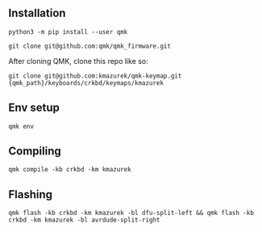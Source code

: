 ## Installation
```
python3 -m pip install --user qmk
```

```
git clone git@github.com:qmk/qmk_firmware.git
```

After cloning QMK, clone this repo like so:
```
git clone git@github.com:kmazurek/qmk-keymap.git {qmk_path}/keyboards/crkbd/keymaps/kmazurek
```

## Env setup
```
qmk env
```

## Compiling
```
qmk compile -kb crkbd -km kmazurek
```

## Flashing
```
qmk flash -kb crkbd -km kmazurek -bl dfu-split-left && qmk flash -kb crkbd -km kmazurek -bl avrdude-split-right
```
